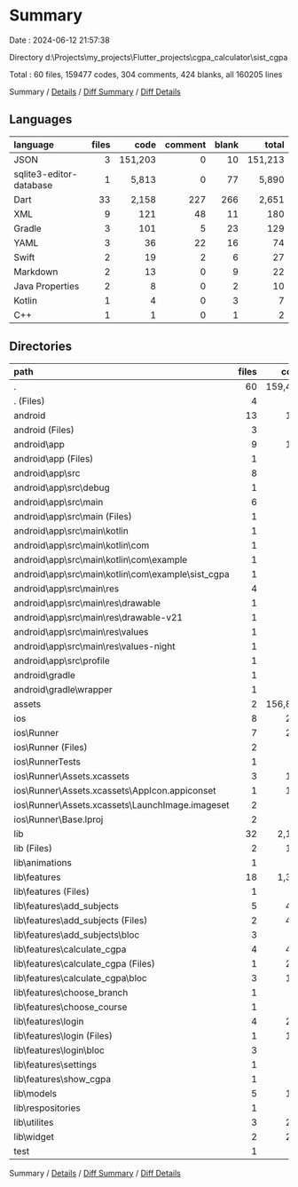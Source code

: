 # Summary

Date : 2024-06-12 21:57:38

Directory d:\\Projects\\my_projects\\Flutter_projects\\cgpa_calculator\\sist_cgpa

Total : 60 files,  159477 codes, 304 comments, 424 blanks, all 160205 lines

Summary / [Details](details.md) / [Diff Summary](diff.md) / [Diff Details](diff-details.md)

## Languages
| language | files | code | comment | blank | total |
| :--- | ---: | ---: | ---: | ---: | ---: |
| JSON | 3 | 151,203 | 0 | 10 | 151,213 |
| sqlite3-editor-database | 1 | 5,813 | 0 | 77 | 5,890 |
| Dart | 33 | 2,158 | 227 | 266 | 2,651 |
| XML | 9 | 121 | 48 | 11 | 180 |
| Gradle | 3 | 101 | 5 | 23 | 129 |
| YAML | 3 | 36 | 22 | 16 | 74 |
| Swift | 2 | 19 | 2 | 6 | 27 |
| Markdown | 2 | 13 | 0 | 9 | 22 |
| Java Properties | 2 | 8 | 0 | 2 | 10 |
| Kotlin | 1 | 4 | 0 | 3 | 7 |
| C++ | 1 | 1 | 0 | 1 | 2 |

## Directories
| path | files | code | comment | blank | total |
| :--- | ---: | ---: | ---: | ---: | ---: |
| . | 60 | 159,477 | 304 | 424 | 160,205 |
| . (Files) | 4 | 46 | 22 | 23 | 91 |
| android | 13 | 173 | 51 | 37 | 261 |
| android (Files) | 3 | 53 | 0 | 12 | 65 |
| android\\app | 9 | 115 | 51 | 24 | 190 |
| android\\app (Files) | 1 | 51 | 5 | 12 | 68 |
| android\\app\\src | 8 | 64 | 46 | 12 | 122 |
| android\\app\\src\\debug | 1 | 3 | 4 | 1 | 8 |
| android\\app\\src\\main | 6 | 58 | 38 | 10 | 106 |
| android\\app\\src\\main (Files) | 1 | 28 | 6 | 1 | 35 |
| android\\app\\src\\main\\kotlin | 1 | 4 | 0 | 3 | 7 |
| android\\app\\src\\main\\kotlin\\com | 1 | 4 | 0 | 3 | 7 |
| android\\app\\src\\main\\kotlin\\com\\example | 1 | 4 | 0 | 3 | 7 |
| android\\app\\src\\main\\kotlin\\com\\example\\sist_cgpa | 1 | 4 | 0 | 3 | 7 |
| android\\app\\src\\main\\res | 4 | 26 | 32 | 6 | 64 |
| android\\app\\src\\main\\res\\drawable | 1 | 4 | 7 | 2 | 13 |
| android\\app\\src\\main\\res\\drawable-v21 | 1 | 4 | 7 | 2 | 13 |
| android\\app\\src\\main\\res\\values | 1 | 9 | 9 | 1 | 19 |
| android\\app\\src\\main\\res\\values-night | 1 | 9 | 9 | 1 | 19 |
| android\\app\\src\\profile | 1 | 3 | 4 | 1 | 8 |
| android\\gradle | 1 | 5 | 0 | 1 | 6 |
| android\\gradle\\wrapper | 1 | 5 | 0 | 1 | 6 |
| assets | 2 | 156,871 | 0 | 85 | 156,956 |
| ios | 8 | 229 | 4 | 13 | 246 |
| ios\\Runner | 7 | 222 | 2 | 9 | 233 |
| ios\\Runner (Files) | 2 | 13 | 0 | 3 | 16 |
| ios\\RunnerTests | 1 | 7 | 2 | 4 | 13 |
| ios\\Runner\\Assets.xcassets | 3 | 148 | 0 | 4 | 152 |
| ios\\Runner\\Assets.xcassets\\AppIcon.appiconset | 1 | 122 | 0 | 1 | 123 |
| ios\\Runner\\Assets.xcassets\\LaunchImage.imageset | 2 | 26 | 0 | 3 | 29 |
| ios\\Runner\\Base.lproj | 2 | 61 | 2 | 2 | 65 |
| lib | 32 | 2,144 | 217 | 259 | 2,620 |
| lib (Files) | 2 | 133 | 2 | 11 | 146 |
| lib\\animations | 1 | 24 | 0 | 3 | 27 |
| lib\\features | 18 | 1,397 | 130 | 152 | 1,679 |
| lib\\features (Files) | 1 | 68 | 3 | 4 | 75 |
| lib\\features\\add_subjects | 5 | 452 | 19 | 37 | 508 |
| lib\\features\\add_subjects (Files) | 2 | 418 | 18 | 20 | 456 |
| lib\\features\\add_subjects\\bloc | 3 | 34 | 1 | 17 | 52 |
| lib\\features\\calculate_cgpa | 4 | 429 | 91 | 53 | 573 |
| lib\\features\\calculate_cgpa (Files) | 1 | 263 | 9 | 15 | 287 |
| lib\\features\\calculate_cgpa\\bloc | 3 | 166 | 82 | 38 | 286 |
| lib\\features\\choose_branch | 1 | 55 | 0 | 8 | 63 |
| lib\\features\\choose_course | 1 | 57 | 0 | 8 | 65 |
| lib\\features\\login | 4 | 276 | 17 | 34 | 327 |
| lib\\features\\login (Files) | 1 | 186 | 14 | 13 | 213 |
| lib\\features\\login\\bloc | 3 | 90 | 3 | 21 | 114 |
| lib\\features\\settings | 1 | 42 | 0 | 5 | 47 |
| lib\\features\\show_cgpa | 1 | 18 | 0 | 3 | 21 |
| lib\\models | 5 | 119 | 34 | 29 | 182 |
| lib\\respositories | 1 | 0 | 0 | 1 | 1 |
| lib\\utilites | 3 | 253 | 48 | 47 | 348 |
| lib\\widget | 2 | 218 | 3 | 16 | 237 |
| test | 1 | 14 | 10 | 7 | 31 |

Summary / [Details](details.md) / [Diff Summary](diff.md) / [Diff Details](diff-details.md)